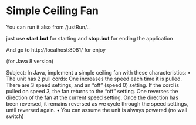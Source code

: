 # Simple Ceiling Fan

You can run it also from /justRun/..

just use <b>start.but</b> for starting and <b>stop.but</b> for ending the application

And go to http://localhost:8081/ for enjoy
 
(for Java 8 version)



Subject:
In Java,  implement a simple ceiling fan with these characteristics:
•    The unit has 2 pull cords:   One increases the speed each time it is pulled.  There are 3 speed settings, and an “off” (speed 0) setting.   If the cord is pulled on speed 3, the fan returns to the “off” setting. One reverses the direction of the fan at the current speed setting. Once the direction has been reversed, it remains reversed as we cycle through the speed settings, until reversed again.
•    You can assume the unit is always powered (no wall switch)
